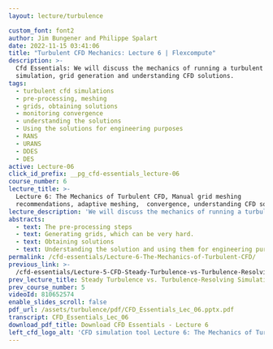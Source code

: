 ```yaml
---
layout: lecture/turbulence

custom_font: font2
author: Jim Bungener and Philippe Spalart
date: 2022-11-15 03:41:06
title: "Turbulent CFD Mechanics: Lecture 6 | Flexcompute"
description: >-
  Cfd Essentials: We will discuss the mechanics of running a turbulent cfd
  simulation, grid generation and understanding CFD solutions.
tags:
  - turbulent cfd simulations
  - pre-processing, meshing
  - grids, obtaining solutions
  - monitoring convergence
  - understanding the solutions
  - Using the solutions for engineering purposes
  - RANS
  - URANS
  - DDES
  - DES
active: Lecture-06
click_id_prefix: __pg_cfd-essentials_lecture-06
course_number: 6
lecture_title: >-
  Lecture 6: The Mechanics of Turbulent CFD, Manual grid meshing
  recommendations, adaptive meshing,  convergence, understanding CFD solutions
lecture_description: 'We will discuss the mechanics of running a turbulent cfd simulation:'
abstracts:
  - text: The pre-processing steps
  - text: Generating grids, which can be very hard.
  - text: Obtaining solutions
  - text: Understanding the solution and using them for engineering purposes.
permalink: /cfd-essentials/Lecture-6-The-Mechanics-of-Turbulent-CFD/
previous_link: >-
  /cfd-essentials/Lecture-5-CFD-Steady-Turbulence-vs-Turbulence-Resolving-Simulations/
prev_lecture_title: Steady Turbulence vs. Turbulence-Resolving Simulations
prev_course_number: 5
videoId: 810652574
enable_slides_scroll: false
pdf_url: /assets/turbulence/pdf/CFD_Essentials_Lec_06.pptx.pdf
transcript: CFD_Essentials_Lec_06
download_pdf_title: Download CFD Essentials - Lecture 6
left_cfd_logo_alt: 'CFD simulation tool Lecture 6: The Mechanics of Turbulent CFD'
---
```

